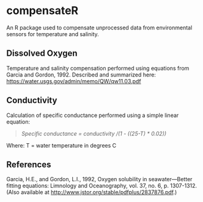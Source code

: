 # compensateR
An R package used to compensate unprocessed data from environmental sensors for temperature and salinity. 

## Dissolved Oxygen
Temperature and salinity compensation performed using equations from Garcia and Gordon, 1992. Described and summarized here: https://water.usgs.gov/admin/memo/QW/qw11.03.pdf

## Conductivity
Calculation of specific conductance performed using a simple linear equation:

>*Specific conductance = conductivity /(1 - ((25-T) * 0.02))* 

Where: T = water temperature in degrees C 

## References
Garcia, H.E., and Gordon, L.I., 1992, Oxygen solubility in seawater—Better fitting equations: Limnology and Oceanography, vol. 37, no. 6, p. 1307-1312. (Also available at http://www.jstor.org/stable/pdfplus/2837876.pdf.)
